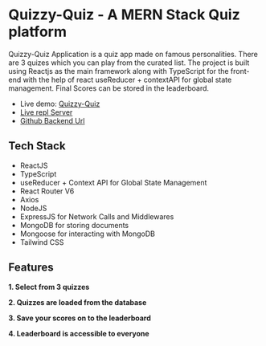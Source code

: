# Quizzy-Quiz - A MERN Stack Quiz platform

Quizzy-Quiz Application is a quiz app made on famous personalities. There are 3 quizes which you can play from the curated list. The project is built using Reactjs as the main framework along with TypeScript for the front-end with the help of react useReducer + contextAPI for global state management. Final Scores can be stored in the leaderboard.

 - Live demo: [Quizzy-Quiz](https://quizzy-personalities.netlify.app/)
 - [Live repl Server](https://replit.com/@Chandana1/quiz-famous-personalities-Backend#index.js)
 - [Github Backend Url](https://github.com/chandana105/quiz-famous-personalities-Backend)

## Tech Stack
- ReactJS
- TypeScript
- useReducer + Context API for Global State Management
- React Router V6
- Axios
- NodeJS
- ExpressJS for Network Calls and Middlewares
- MongoDB for storing documents
- Mongoose for interacting with MongoDB
- Tailwind CSS

## Features
**1. Select from 3 quizzes**

**2. Quizzes are loaded from the database**

**3. Save your scores on to the leaderboard**

**4. Leaderboard is accessible to everyone**
